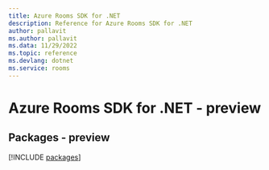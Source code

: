 ```yaml
---
title: Azure Rooms SDK for .NET
description: Reference for Azure Rooms SDK for .NET
author: pallavit
ms.author: pallavit
ms.data: 11/29/2022
ms.topic: reference
ms.devlang: dotnet
ms.service: rooms
---
```

# Azure Rooms SDK for .NET - preview
## Packages - preview
[!INCLUDE [packages](rooms-index.md)]